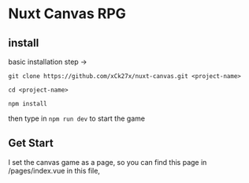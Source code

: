 # Nuxt Canvas RPG

## install

basic installation step ->

```git clone https://github.com/xCk27x/nuxt-canvas.git <project-name>```

```cd <project-name>``` 

```npm install```

then type in ```npm run dev``` to start the game

## Get Start
I set the canvas game as a page, so you can find this page in /pages/index.vue
in this file, <template> have a cnavas element, if you want to change the size of this canvas element, please modify the values in ```/stores/canvasStore.ts```.

<img src="https://github.com/xCk27x/nuxt-canvas/assets/90547641/3f943ef9-9602-4a55-acd5-633700c48724" width="500" />

## Settings

All the Settings you are going to modify is in the composables directory, there is an TS file called ```useMapSettings.ts```, there are three main things you need to provide to create a map
1. **lowerLayer**: a string, denotes the floor of this map, any item will cover it.
  
2. **upperLayer**: a string, denotes the ceiling of this map, it will cover all the items and lowerLayer.
  
3. **items**: an array, the type of element can fit into this array is defined in ```'composables/class/ItemObject.ts'```, but I know it's hard to find out what is legal for this array, so you can read next chapter and get the detail.

4. **walls**: all the walls in the map, I know what you are wondering: **I need to key in all the walls by myself?** Yep, there is no AI this project, so I can't know what you are thinking.

## Items

There are 2 kinds of Item:
1. **PersonObject**: if an item can move or trigger event, then this item is a PersonObject.
```type is defined in ~/types/Person.ts```

```typescript
new PersonObject({
  name: 'characterName', // Character's Name
  x: withGridX(8), // initial X position
  y: withGridY(9), // initial Y position
  firstDirection: 'up',
  src: '/characters/npc1.png',
  behaviorLoop: [
    { type: 'stand', direction: 'right', time: 800 },
    { type: 'stand', direction: 'down' , time: 800 },
    { type: 'stand', direction: 'left', time: 1200},
    { type: 'stand', direction: 'up', time: 300},
  ]
}),
```

2. **ItemObject**: if an item cannot do anything except render on the map, then this item is an ItemObject
```type is defined in ~/types/Item.ts```
